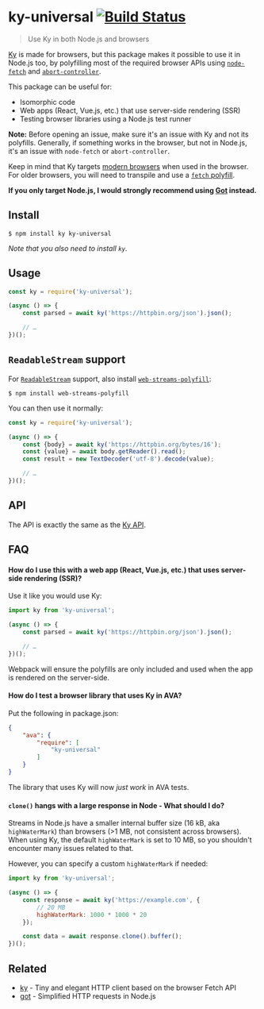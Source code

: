 # ky-universal [![Build Status](https://travis-ci.com/sindresorhus/ky-universal.svg?branch=master)](https://travis-ci.com/sindresorhus/ky-universal)

> Use Ky in both Node.js and browsers

[Ky](https://github.com/sindresorhus/ky) is made for browsers, but this package makes it possible to use it in Node.js too, by polyfilling most of the required browser APIs using [`node-fetch`](https://github.com/bitinn/node-fetch) and [`abort-controller`](https://github.com/mysticatea/abort-controller).

This package can be useful for:
- Isomorphic code
- Web apps (React, Vue.js, etc.) that use server-side rendering (SSR)
- Testing browser libraries using a Node.js test runner

**Note:** Before opening an issue, make sure it's an issue with Ky and not its polyfills. Generally, if something works in the browser, but not in Node.js, it's an issue with `node-fetch` or `abort-controller`.

Keep in mind that Ky targets [modern browsers](https://github.com/sindresorhus/ky#browser-support) when used in the browser. For older browsers, you will need to transpile and use a [`fetch` polyfill](https://github.com/github/fetch).

**If you only target Node.js, I would strongly recommend using [Got](https://github.com/sindresorhus/got) instead.**

## Install

```
$ npm install ky ky-universal
```

*Note that you also need to install `ky`.*

## Usage

```js
const ky = require('ky-universal');

(async () => {
	const parsed = await ky('https://httpbin.org/json').json();

	// …
})();
```

## `ReadableStream` support

For [`ReadableStream`](https://developer.mozilla.org/en-US/docs/Web/API/ReadableStream) support, also install [`web-streams-polyfill`](https://github.com/MattiasBuelens/web-streams-polyfill):

```
$ npm install web-streams-polyfill
```

You can then use it normally:

```js
const ky = require('ky-universal');

(async () => {
	const {body} = await ky('https://httpbin.org/bytes/16');
	const {value} = await body.getReader().read();
	const result = new TextDecoder('utf-8').decode(value);

	// …
})();
```

## API

The API is exactly the same as the [Ky API](https://github.com/sindresorhus/ky#api).

## FAQ

#### How do I use this with a web app (React, Vue.js, etc.) that uses server-side rendering (SSR)?

Use it like you would use Ky:

```js
import ky from 'ky-universal';

(async () => {
	const parsed = await ky('https://httpbin.org/json').json();

	// …
})();
```

Webpack will ensure the polyfills are only included and used when the app is rendered on the server-side.

#### How do I test a browser library that uses Ky in AVA?

Put the following in package.json:

```json
{
	"ava": {
		"require": [
			"ky-universal"
		]
	}
}
```

The library that uses Ky will now *just work* in AVA tests.

#### `clone()` hangs with a large response in Node - What should I do?

Streams in Node.js have a smaller internal buffer size (16 kB, aka `highWaterMark`) than browsers (>1 MB, not consistent across browsers). When using Ky, the default `highWaterMark` is set to 10 MB, so you shouldn't encounter many issues related to that.

However, you can specify a custom `highWaterMark` if needed:

```js
import ky from 'ky-universal';

(async () => {
	const response = await ky('https://example.com', {
		// 20 MB
		highWaterMark: 1000 * 1000 * 20
	});

	const data = await response.clone().buffer();
})();
```

## Related

- [ky](https://github.com/sindresorhus/ky) - Tiny and elegant HTTP client based on the browser Fetch API
- [got](https://github.com/sindresorhus/got) - Simplified HTTP requests in Node.js
